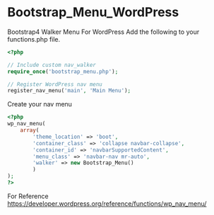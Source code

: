 # Bootstrap_Menu_WordPress
Bootstrap4 Walker Menu For WordPress
Add the following to your functions.php file.
```php
<?php

// Include custom nav_walker
require_once('bootstrap_menu.php');

// Register WordPress nav menu
register_nav_menu('main', 'Main Menu');
```

Create your nav menu
```php
<?php
wp_nav_menu(
	array(
		'theme_location' => 'boot',
		'container_class' => 'collapse navbar-collapse',
		'container_id' => 'navbarSupportedContent',
		'menu_class' => 'navbar-nav mr-auto',
		'walker' => new Bootstrap_Menu()
		)
);
?>
```
For Reference
https://developer.wordpress.org/reference/functions/wp_nav_menu/
